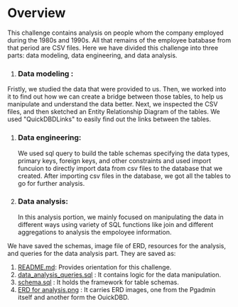 # Overview 
This challenge contains analysis on people whom the company employed during the 1980s and 1990s. All that remains of the employee batabase from that period are CSV files. Here we have divided this challenge into three parts: data modeling, data engineering, and data analysis. 

1. ### Data modeling :
  Fristly, we studied the data that were provided to us. Then, we worked into it to find out how we can create a bridge between those tables, to help us manipulate and understand the data better. Next, we inspected the CSV files, and then sketched an Entity Relationship Diagram of the tables. We used  "QuickDBDLinks" to easily find out the links between the tables.

1. ### Data engineering:
   We used sql query to build the table schemas specifying the data types, primary keys, foreign keys, and other constraints and used import funcuion to directly import data from csv files to the database that we created. After importing csv files in the database, we got all the tables to go for further analysis.

2. ### Data analysis: 
   In this analysis portion, we mainly focused on manipulating the data in different ways using variety of  SQL functions like join and different aggregations to analysis the empoloyee information. 
    
We have saved the schemas, image file of ERD, resources for the analysis, and queries for the data analysis part. They are saved as:
1. [README.md](): Provides orientation for this challenge.
2. [data_analysis_queries.sql]() : It contains logic for the data manipulation. 
3. [schema.sql]() : It holds the framework for table schemas. 
4. [ERD for analysis.png]() : It carries ERD images, one from the Pgadmin itself and another form the OuickDBD. 

